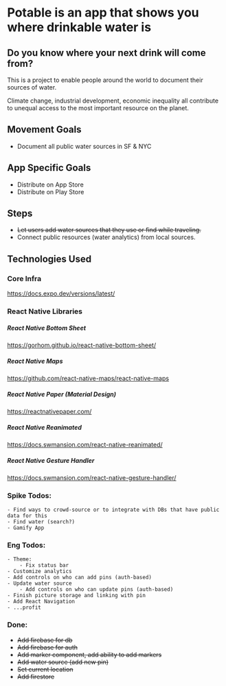 # Potable is an app that shows you where drinkable water is

## Do you know where your next drink will come from?

This is a project to enable people around the world to document their sources of water.

Climate change, industrial development, economic inequality all contribute to unequal access to the most important resource on the planet.

## Movement Goals

- Document all public water sources in SF & NYC

## App Specific Goals

- Distribute on App Store
- Distribute on Play Store

## Steps

- ~~Let users add water sources that they use or find while traveling.~~
- Connect public resources (water analytics) from local sources.

## Technologies Used

### Core Infra

https://docs.expo.dev/versions/latest/

### React Native Libraries

##### React Native Bottom Sheet

https://gorhom.github.io/react-native-bottom-sheet/

##### React Native Maps

https://github.com/react-native-maps/react-native-maps

##### React Native Paper (Material Design)

https://reactnativepaper.com/

##### React Native Reanimated

https://docs.swmansion.com/react-native-reanimated/

##### React Native Gesture Handler

https://docs.swmansion.com/react-native-gesture-handler/

### Spike Todos:

    - Find ways to crowd-source or to integrate with DBs that have public data for this
    - Find water (search?)
    - Gamify App

### Eng Todos:

    - Theme:
        - Fix status bar
    - Customize analytics
    - Add controls on who can add pins (auth-based)
    - Update water source
        - Add controls on who can update pins (auth-based)
    - Finish picture storage and linking with pin
    - Add React Navigation
    - ...profit

### Done:

- ~~Add firebase for db~~
- ~~Add firebase for auth~~
- ~~Add marker component, add ability to add markers~~
- ~~Add water source (add new pin)~~
- ~~Set current location~~
- ~~Add firestore~~
